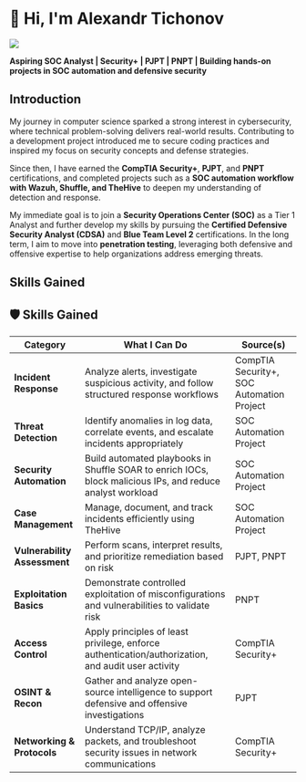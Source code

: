 # 👋 Hi, I'm Alexandr Tichonov  
<a href="https://www.linkedin.com/in/alexandr-tichonov-0a4423329/">
  <img src="https://img.shields.io/badge/-LinkedIn-0072b1?&style=for-the-badge&logo=linkedin&logoColor=white" />
</a>  

**Aspiring SOC Analyst | Security+ | PJPT | PNPT | Building hands-on projects in SOC automation and defensive security**  

## Introduction  

My journey in computer science sparked a strong interest in cybersecurity, where technical problem-solving delivers real-world results. Contributing to a development project introduced me to secure coding practices and inspired my focus on security concepts and defense strategies.

Since then, I have earned the **CompTIA Security+**, **PJPT**, and **PNPT** certifications, and completed projects such as a **SOC automation workflow with Wazuh, Shuffle, and TheHive** to deepen my understanding of detection and response.  

My immediate goal is to join a **Security Operations Center (SOC)** as a Tier 1 Analyst and further develop my skills by pursuing the **Certified Defensive Security Analyst (CDSA)** and **Blue Team Level 2** certifications. In the long term, I aim to move into **penetration testing**, leveraging both defensive and offensive expertise to help organizations address emerging threats.

## Skills Gained

## 🛡️ Skills Gained  

| Category                  | What I Can Do                                                                                       | Source(s)              |
|---------------------------|----------------------------------------------------------------------------------------------------|------------------------|
| **Incident Response**     | Analyze alerts, investigate suspicious activity, and follow structured response workflows           | CompTIA Security+, SOC Automation Project |
| **Threat Detection**      | Identify anomalies in log data, correlate events, and escalate incidents appropriately              | SOC Automation Project |
| **Security Automation**   | Build automated playbooks in Shuffle SOAR to enrich IOCs, block malicious IPs, and reduce analyst workload | SOC Automation Project |
| **Case Management**       | Manage, document, and track incidents efficiently using TheHive                                    | SOC Automation Project |
| **Vulnerability Assessment** | Perform scans, interpret results, and prioritize remediation based on risk                       | PJPT, PNPT             |
| **Exploitation Basics**   | Demonstrate controlled exploitation of misconfigurations and vulnerabilities to validate risk        | PNPT                   |
| **Access Control**        | Apply principles of least privilege, enforce authentication/authorization, and audit user activity   | CompTIA Security+      |
| **OSINT & Recon**         | Gather and analyze open-source intelligence to support defensive and offensive investigations        | PJPT                   |
| **Networking & Protocols**| Understand TCP/IP, analyze packets, and troubleshoot security issues in network communications       | CompTIA Security+      |



